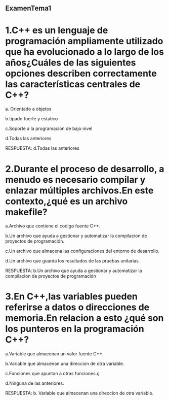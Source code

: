 ## ExamenTema1



# 1.C++ es un lenguaje de programación ampliamente utilizado que ha evolucionado a lo largo de los años¿Cuáles de las siguientes opciones describen correctamente las características centrales de  C++?

a. Orientado a objetos

b.tipado fuerte y estatico

c.Soporte a la programacion de bajo nivel

d.Todas las anteriores

RESPUESTA:
d.Todas las anteriores

# 2.Durante el proceso de desarrollo, a menudo es necesario compilar y enlazar múltiples archivos.En este contexto,¿qué es un archivo  makefile?

a.Archivo que contiene el codigo fuente C++.

b.Un archivo que ayuda a gestionar y automatizar la compilacion de proyectos de programación.

c.Un archivo que almacena las configuraciones del entorno de desarrollo.

d.Un archivo que guarda los resultados de las pruebas unitarias.

RESPUESTA: b.Un archivo que ayuda a gestionar y automatizar la compilacion de proyectos de programación

# 3.En C++,las variables pueden referirse a datos o direcciones de memoria.En relacion a esto ¿qué son los punteros en la programación C++?

a.Variable que almacenan un valor fuente C++.

b.Variable que almacenan una direccion de otra variable.

c.Funciones que apuntan a otras funciones.ç

d.Ninguna de las anteriores.

RESPUESTA: b. Variable que almacenan una direccion de otra variable.
